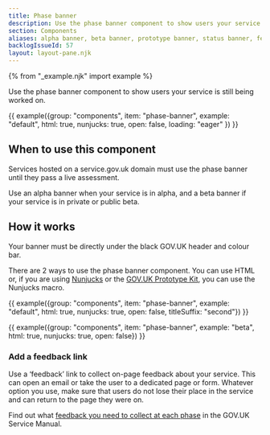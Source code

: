 ```yaml
---
title: Phase banner
description: Use the phase banner component to show users your service is still being worked on
section: Components
aliases: alpha banner, beta banner, prototype banner, status banner, feedback banner
backlogIssueId: 57
layout: layout-pane.njk
---
```


{% from "_example.njk" import example %}

Use the phase banner component to show users your service is still being worked on.

{{ example({group: "components", item: "phase-banner", example: "default", html: true, nunjucks: true, open: false, loading: "eager" }) }}

## When to use this component

Services hosted on a service.gov.uk domain must use the phase banner until they pass a live assessment.

Use an alpha banner when your service is in alpha, and a beta banner if your service is in private or public beta.

## How it works

Your banner must be directly under the black GOV.UK header and colour bar.

There are 2 ways to use the phase banner component. You can use HTML or, if you are using [Nunjucks](https://mozilla.github.io/nunjucks/) or the [GOV.UK Prototype Kit](https://prototype-kit.service.gov.uk), you can use the Nunjucks macro.

{{ example({group: "components", item: "phase-banner", example: "default", html: true, nunjucks: true, open: false, titleSuffix: "second"}) }}

{{ example({group: "components", item: "phase-banner", example: "beta", html: true, nunjucks: true, open: false}) }}

### Add a feedback link

Use a ‘feedback’ link to collect on-page feedback about your service. This can open an email or take the user to a dedicated page or form. Whatever option you use, make sure that users do not lose their place in the service and can return to the page they were on.

Find out what [feedback you need to collect at each phase](https://www.gov.uk/service-manual/measuring-success/measuring-user-satisfaction#user-satisfaction-through-each-service-phase) in the GOV.UK Service Manual.
